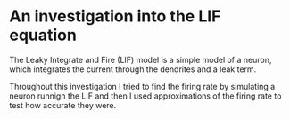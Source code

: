 # An investigation into the LIF equation

The Leaky Integrate and Fire (LIF) model is a simple model of a neuron, which integrates the current through the dendrites and a leak term.


Throughout this investigation I tried to find the firing rate by simulating a neuron runnign the LIF and then I used approximations of the firing rate to test how accurate they were.





